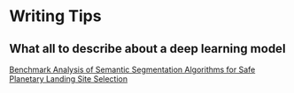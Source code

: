 # Writing Tips 



## What all to describe about a deep learning model 

[Benchmark Analysis of Semantic Segmentation
Algorithms for Safe Planetary Landing
Site Selection](https://ieeexplore.ieee.org/stamp/stamp.jsp?arnumber=9758789)
